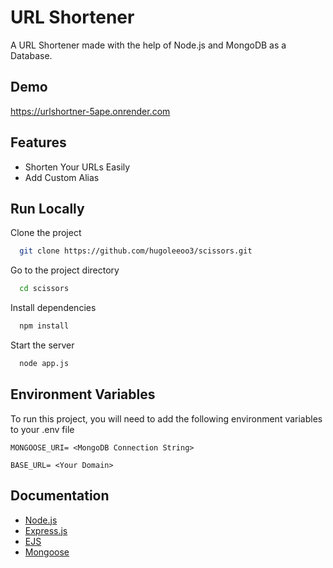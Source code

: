 
# URL Shortener

A URL Shortener made with the help of Node.js and MongoDB as a Database.
## Demo

https://urlshortner-5ape.onrender.com

## Features

- Shorten Your URLs Easily
- Add Custom Alias




## Run Locally

Clone the project

```bash
  git clone https://github.com/hugoleeoo3/scissors.git
```

Go to the project directory

```bash
  cd scissors
```

Install dependencies

```bash
  npm install
```

Start the server

```bash
  node app.js
```


## Environment Variables

To run this project, you will need to add the following environment variables to your .env file

`MONGOOSE_URI= <MongoDB Connection String>`

`BASE_URL= <Your Domain>`



## Documentation

- [Node.js](https://nodejs.org/en/docs/) 
- [Express.js](https://expressjs.com/)
- [EJS](https://ejs.co/#docs)
- [Mongoose](https://mongoosejs.com/docs/guide.html)

